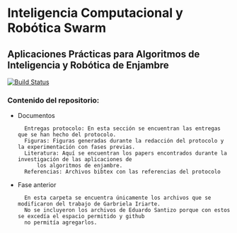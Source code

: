 # Inteligencia Computacional y Robótica Swarm
## Aplicaciones Prácticas para Algoritmos de Inteligencia y Robótica de Enjambre

[![Build Status](https://travis-ci.org/joemccann/dillinger.svg?branch=master)](https://travis-ci.org/joemccann/dillinger)

### Contenido del repositorio:
- Documentos


		Entregas protocolo: En esta sección se encuentran las entregas que se han hecho del protocolo.
		Figuras: Figuras generadas durante la redacción del protocolo y la experimentación con fases previas.
		Literatura: Aquí se encuentran los papers encontrados durante la investigación de las aplicaciones de 
			los algoritmos de enjambre.
		Referencias: Archivos bibtex con las referencias del protocolo
		

- Fase anterior


		En esta carpeta se encuentra únicamente los archivos que se modificaron del trabajo de Garbriela Iriarte. 
		No se incluyeron los archivos de Eduardo Santizo porque con estos se excedía el espacio permitido y github 
		no permitía agregarlos. 


   [dill]: <https://github.com/joemccann/dillinger>
   [git-repo-url]: <https://github.com/joemccann/dillinger.git>
   [john gruber]: <http://daringfireball.net>
   [df1]: <http://daringfireball.net/projects/markdown/>
   [markdown-it]: <https://github.com/markdown-it/markdown-it>
   [Ace Editor]: <http://ace.ajax.org>
   [node.js]: <http://nodejs.org>
   [Twitter Bootstrap]: <http://twitter.github.com/bootstrap/>
   [jQuery]: <http://jquery.com>
   [@tjholowaychuk]: <http://twitter.com/tjholowaychuk>
   [express]: <http://expressjs.com>
   [AngularJS]: <http://angularjs.org>
   [Gulp]: <http://gulpjs.com>

   [PlDb]: <https://github.com/joemccann/dillinger/tree/master/plugins/dropbox/README.md>
   [PlGh]: <https://github.com/joemccann/dillinger/tree/master/plugins/github/README.md>
   [PlGd]: <https://github.com/joemccann/dillinger/tree/master/plugins/googledrive/README.md>
   [PlOd]: <https://github.com/joemccann/dillinger/tree/master/plugins/onedrive/README.md>
   [PlMe]: <https://github.com/joemccann/dillinger/tree/master/plugins/medium/README.md>
   [PlGa]: <https://github.com/RahulHP/dillinger/blob/master/plugins/googleanalytics/README.md>
